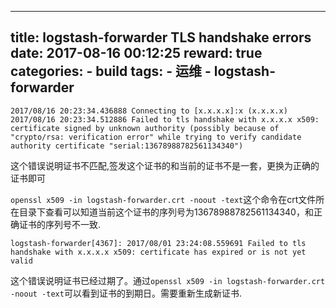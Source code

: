 
---
title: logstash-forwarder TLS handshake errors
date: 2017-08-16 00:12:25
reward: true
categories:
    - build
tags:
    - 运维
    - logstash-forwarder
---

```angular2html
2017/08/16 20:23:34.436888 Connecting to [x.x.x.x]:x (x.x.x.x)
2017/08/16 20:23:34.512886 Failed to tls handshake with x.x.x.x x509: certificate signed by unknown authority (possibly because of "crypto/rsa: verification error" while trying to verify candidate authority certificate "serial:13678988782561134340")
```
这个错误说明证书不匹配,签发这个证书的和当前的证书不是一套，更换为正确的证书即可
<!--more-->
``openssl x509 -in logstash-forwarder.crt -noout -text``这个命令在crt文件所在目录下查看可以知道当前这个证书的序列号为13678988782561134340，和正确证书的序列号不一致.

```angular2html
logstash-forwarder[4367]: 2017/08/01 23:24:08.559691 Failed to tls handshake with x.x.x.x x509: certificate has expired or is not yet valid
```
这个错误说明证书已经过期了。通过``openssl x509 -in logstash-forwarder.crt -noout -text``可以看到证书的到期日。需要重新生成新证书.




